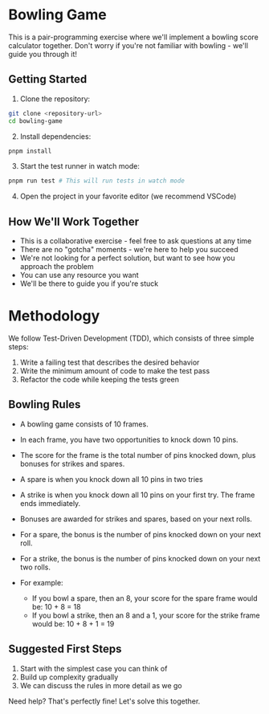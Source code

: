 # Bowling Game

This is a pair-programming exercise where we'll implement a bowling score calculator together. Don't worry if you're not familiar with bowling - we'll guide you through it!

## Getting Started

1. Clone the repository:
```bash
git clone <repository-url>
cd bowling-game
```

2. Install dependencies:
```bash
pnpm install
```

3. Start the test runner in watch mode:
```bash
pnpm run test # This will run tests in watch mode
```

4. Open the project in your favorite editor (we recommend VSCode)

## How We'll Work Together

- This is a collaborative exercise - feel free to ask questions at any time
- There are no "gotcha" moments - we're here to help you succeed
- We're not looking for a perfect solution, but want to see how you approach the problem
- You can use any resource you want
- We'll be there to guide you if you're stuck

# Methodology

We follow Test-Driven Development (TDD), which consists of three simple steps:

1. Write a failing test that describes the desired behavior
2. Write the minimum amount of code to make the test pass
3. Refactor the code while keeping the tests green

## Bowling Rules

- A bowling game consists of 10 frames. 
- In each frame, you have two opportunities to knock down 10 pins.
- The score for the frame is the total number of pins knocked down, plus bonuses for strikes and spares.
- A spare is when you knock down all 10 pins in two tries
- A strike is when you knock down all 10 pins on your first try. The frame ends immediately.
- Bonuses are awarded for strikes and spares, based on your next rolls.
- For a spare, the bonus is the number of pins knocked down on your next roll.
- For a strike, the bonus is the number of pins knocked down on your next two rolls.

- For example:
  - If you bowl a spare, then an 8, your score for the spare frame would be: 10 + 8 = 18
  - If you bowl a strike, then an 8 and a 1, your score for the strike frame would be: 10 + 8 + 1 = 19

## Suggested First Steps

1. Start with the simplest case you can think of
2. Build up complexity gradually
3. We can discuss the rules in more detail as we go

Need help? That's perfectly fine! Let's solve this together.